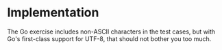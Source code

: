 # Implementation

The Go exercise includes non-ASCII characters in the test cases, but with Go's first-class support for UTF-8, that should not bother you too much.

